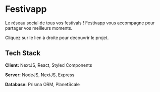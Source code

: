 # Festivapp

Le réseau social de tous vos festivals ! Festivapp vous accompagne pour partager vos meilleurs moments.

Cliquez sur le lien à droite pour découvrir le projet.


## Tech Stack

**Client:** NextJS, React, Styled Components

**Server:** NodeJS, NextJS, Express

**Database:** Prisma ORM, PlanetScale

